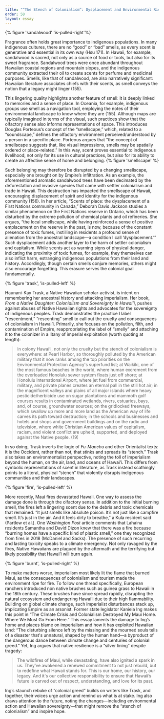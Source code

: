 ```yaml
---
title: "“The Stench of Colonialism”: Dysplacement and Environmental Risk in Indigenous Communities"
order: 50
layout: essay
---
```

{% figure 'sandalwood' 'is-pulled-right'%}

Fragrance often holds great importance to indigenous populations. In many indigenous cultures, there are no “good” or “bad” smells, as every scent is generative and essential in its own way (Hsu 171). In Hawaii, for example, sandalwood is sacred, not only as a source of food or tools, but also for its sweet fragrance. Sandalwood trees were once abundant throughout Hawaiian coastal regions and mountain slopes, and the indigenous community extracted their oil to create scents for perfume and medicinal purposes. Smells, like that of sandalwood, are also narratively significant: Hawaiian literature associates chiefs with their scents, as smell conveys the notion that a legacy might linger (155).

This lingering quality highlights another feature of smell: it is deeply linked to memories and a sense of place. In Oceania, for example, indigenous groups use smell as a navigation tool, employing the notes of their environmental landscape to know where they are (155). Although maps are typically imagined in terms of the visual, such practices show that the olfactory sense also informs representations of space. This introduces Douglas Porteous’s concept of the “smellscape,” which, related to a “soundscape,” defines the olfactory environment perceived/understood by a person in a specific place. Porteous argues that “the concept of smellscape suggests that, like visual impressions, smells may be spatially ordered or place-related.” In this way, scent proves essential to indigenous livelihood, not only for its use in cultural practices, but also for its ability to create an affective sense of home and belonging.
{% figure 'smellscape' %}


Such belonging may therefore be disrupted by a changing smellscape, especially one brought on by Empire’s infiltration. As an example, the aforementioned aromatic sandalwood trees have been decimated by the deforestation and invasive species that came with settler colonialism and trade in Hawaii. This destruction has impacted the smellscape of Hawaii, encouraging displacement of spirit and identity for the indigenous community (156). In her article, “Scents of place: the dysplacement of a First Nations community in Canada,” Deborah Davis Jackson studies a similar phenomenon on the First Nations reserve in Ontario, which has been disturbed by the extreme pollution of chemical plants and oil refineries. She argues, “the local smellscape, while having reinforced a sense of positive emplacement on the reserve in the past, is now, because of the constant presence of toxic fumes, instilling in residents a profound sense of alienation from the ancestral landscape—a condition I call ‘dysplacement.’” Such dysplacement adds another layer to the harm of settler colonialism and capitalism. While scents act as warning signs of physical danger, indicating the proximity of toxic fumes, for example, they themselves can also inflict harm, estranging indigenous populations from their land and history. Accordingly, though certain smells conjure memories, others might also encourage forgetting. This erasure serves the colonial goal fundamentally.

{% figure 'trask', 'is-pulled-left' %}

Haunani-Kay Trask, a Native Hawaiian scholar-activist, is intent on remembering her ancestral history and attacking imperialism. Her book, *From a Native Daughter: Colonialism and Sovereignty in Hawai’i*, pushes against abuses of Native Hawaiian rights and advocates for the sovereignty of indigenous peoples. Trask demonstrates the practice I label “rescentment,” “rescenting” smell to call out the cruelty and consequences of colonialism in Hawai’i. Primarily, she focuses on the pollution, filth, and contamination of Empire, reappropriating the label of “smelly” and attaching it to the colonizer in a litany of imperial exploitation (worth quoting at length):

> In colony Hawai’i, not only the cruelty but the stench of colonialism is everywhere: at Pearl Harbor, so thoroughly polluted by the American military that it now ranks among the top priorities on the Environmental Protection Agency's superfund list; at Waikiki, one of the most famous beaches in the world, where human excrement from the overloaded Honolulu sewer system floats just off shore; at Honolulu International Airport, where jet fuel from commercial, military, and private planes creates an eternal pall in the still hot air; in the magnificent valleys and plains of all major islands where heavy pesticide/herbicide use on sugar plantations and mammoth golf courses results in contaminated wetlands, rivers, estuaries, bays, and, of course, groundwater sources; on the gridlocked freeways, which swallow up more and more land as the American way of life carves its path toward destruction; in the schools and businesses and hotels and shops and government buildings and on the radio and television, where white Christian American values of capitalism, racism, and violent conflict are upheld, supported, and deployed against the Native people. (19)

In so doing, Trask inverts the logic of *Fu-Manchu* and other Orientalist texts: it is the Occident, rather than not, that stinks and spreads its “stench.” Trask also takes an environmentalist perspective, noting the toll of imperialism beyond the human, on the air, land, and oceans of Hawai’i. This differs from symbolic representations of scent in literature, as Trask instead scathingly points to a literal, physical “stench” that violently disrupts indigenous communities and their landscapes.

{% figure 'fire', 'is-pulled-left' %}

More recently, Maui fires devastated Hawaii. One way to assess the damage done is through the olfactory sense. In addition to the initial burning smell, the fires left a lingering scent due to the debris and toxic chemicals that remained. “It just smells like absolute poison. It’s not just like a campfire smell. It’s just in the air. And it feels dirty to breathe,” a Kula resident said (Partlow et al.). One *Washington Post* article comments that Lahaina residents Samantha and David Dizon knew that there was a fire because “burning homes have a specific kind of plastic smell,” one they recognized from fires in 2018 (McDaniel and Sacks). The presence of such recurring and lasting toxicity speaks to a climate emergency. Not only ravaged by the fires, Native Hawaiians are plagued by the aftermath and the terrifying but likely possibility that Hawai’i will burn again.

{% figure 'burnt', 'is-pulled-right' %}


To make matters worse, imperialism most likely lit the flame that burned Maui, as the consequences of colonialism and tourism made the environment ripe for fire. To follow one thread specifically, European ranchers introduced non native brushes such as guinea grass to Hawaii in the 18th century. These brushes have since spread rapidly, disrupting the natural ecosystem and endangering Hawai’i due to their high flammability. Building on global climate change, such imperialist disturbances stack up, implicating Empire as an arsonist. Former state legislator Kaniela Ing makes this point in “The Climate Crisis and Colonialism Destroyed My Maui Home. Where We Must Go From Here.” This essay laments the damage to Ing’s home and places blame on imperialism and how it has exploited Hawaiian land: “The disturbing silence left by the missing and the mourned souls tells of a disaster that's unnatural, shaped by the human hand—a byproduct of the dangerous dance between climate change and centuries of colonial greed.” Yet, Ing argues that native resilience is a “silver lining” despite tragedy:

> The wildfires of Maui, while devastating, have also ignited a spark in us. They’ve awakened a renewed commitment to not just rebuild, but to redefine what Hawaii stands for. This is our home, our history, our legacy. And it's our collective responsibility to ensure that Hawaii’s future is carved out of respect, understanding, and love for its past.

Ing’s staunch rebuke of “colonial greed” builds on writers like Trask, and together, their voices urge action and remind us what is at stake. Ing also draws attention to the future, noting the changes—including environmental action and Hawaiian sovereignty—that might remove the “stench of colonialism” and inspire hope.